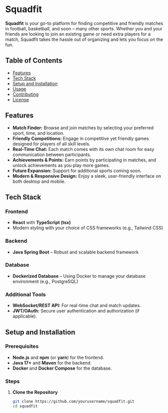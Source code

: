 # Squadfit

**Squadfit** is your go-to platform for finding competitive and friendly matches in football, basketball, and soon – many other sports. Whether you and your friends are looking to join an existing game or need extra players for a match, Squadfit takes the hassle out of organizing and lets you focus on the fun.

## Table of Contents

- [Features](#features)
- [Tech Stack](#tech-stack)
- [Setup and Installation](#setup-and-installation)
- [Usage](#usage)
- [Contributing](#contributing)
- [License](#license)

## Features

- **Match Finder:** Browse and join matches by selecting your preferred sport, time, and location.
- **Friendly Competitions:** Engage in competitive yet friendly games designed for players of all skill levels.
- **Real-Time Chat:** Each match comes with its own chat room for easy communication between participants.
- **Achievements & Points:** Earn points by participating in matches, and unlock achievements as you play more games.
- **Future Expansion:** Support for additional sports coming soon.
- **Modern & Responsive Design:** Enjoy a sleek, user-friendly interface on both desktop and mobile.

## Tech Stack

### Frontend
- **React** with **TypeScript (tsx)**
- Modern styling with your choice of CSS frameworks (e.g., Tailwind CSS)

### Backend
- **Java Spring Boot** – Robust and scalable backend framework

### Database
- **Dockerized Database** – Using Docker to manage your database environment (e.g., PostgreSQL)

### Additional Tools
- **WebSocket/REST API:** For real-time chat and match updates.
- **JWT/OAuth:** Secure user authentication and authorization (if applicable).

## Setup and Installation

### Prerequisites
- **Node.js** and **npm** (or **yarn**) for the frontend.
- **Java 17+** and **Maven** for the backend.
- **Docker** and **Docker Compose** for the database.

### Steps

1. **Clone the Repository**

   ```bash
   git clone https://github.com/yourusername/squadfit.git
   cd squadfit
